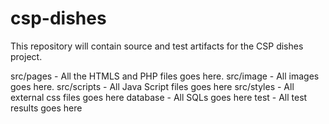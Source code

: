 # csp-dishes
This repository will contain source and test artifacts for the CSP dishes project.

src/pages - All the HTMLS and PHP files goes here.
src/image - All images goes here.
src/scripts - All Java Script files goes here
src/styles - All external css files goes here
database - All SQLs goes here
test - All test results goes here


